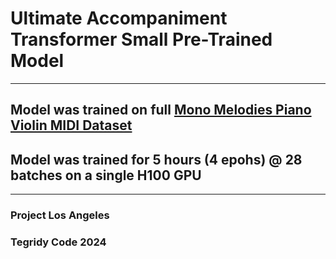 # Ultimate Accompaniment Transformer Small Pre-Trained Model

***

## Model was trained on full [Mono Melodies Piano Violin MIDI Dataset](https://github.com/asigalov61/Tegridy-MIDI-Dataset/tree/master/Mono-Melodies/Piano-Violin)
## Model was trained for 5 hours (4 epohs) @ 28 batches on a single H100 GPU

***

### Project Los Angeles
### Tegridy Code 2024
